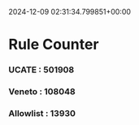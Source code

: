 2024-12-09 02:31:34.799851+00:00
# Rule Counter 
 ### UCATE : 501908

 ### Veneto : 108048

 ### Allowlist : 13930